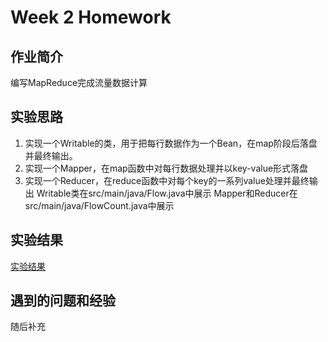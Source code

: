 # Week 2 Homework
## 作业简介
编写MapReduce完成流量数据计算

## 实验思路
1. 实现一个Writable的类，用于把每行数据作为一个Bean，在map阶段后落盘并最终输出。   
2. 实现一个Mapper，在map函数中对每行数据处理并以key-value形式落盘
3. 实现一个Reducer，在reduce函数中对每个key的一系列value处理并最终输出
Writable类在src/main/java/Flow.java中展示
Mapper和Reducer在src/main/java/FlowCount.java中展示


## 实验结果
[实验结果](!Result.png)

## 遇到的问题和经验
随后补充